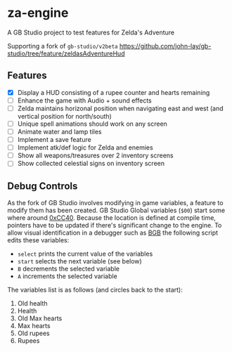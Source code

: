 # za-engine
A GB Studio project to test features for Zelda's Adventure

Supporting a fork of `gb-studio/v2beta` https://github.com/john-lay/gb-studio/tree/feature/zeldasAdventureHud

## Features
- [x] Display a HUD consisting of a rupee counter and hearts remaining
- [ ] Enhance the game with Audio + sound effects
- [ ] Zelda maintains horizonal position when navigating east and west (and vertical position for north/south)
- [ ] Unique spell animations should work on any screen
- [ ] Animate water and lamp tiles
- [ ] Implement a save feature
- [ ] Implement atk/def logic for Zelda and enemies
- [ ] Show all weapons/treasures over 2 inventory screens
- [ ] Show collected celestial signs on inventory screen

## Debug Controls
As the fork of GB Studio involves modifying in game variables, a feature to modify them has been created.
GB Studio Global variables (`$00`) start some where around [0xCC40](https://github.com/chrismaltby/gb-studio/issues/540). Because the location is defined at compile time, pointers have to be updated if there's significant change to the engine. To allow visual identification in a debugger such as [BGB](https://bgb.bircd.org/) the following script edits these variables:

- `select` prints the current value of the variables
- `start` selects the next variable (see below)
- `B` decrements the selected variable
- `A` increments the selected variable
                            
The variables list is as follows (and circles back to the start):

1. Old health
2. Health
3. Old Max hearts
4. Max hearts
5. Old rupees
6. Rupees
